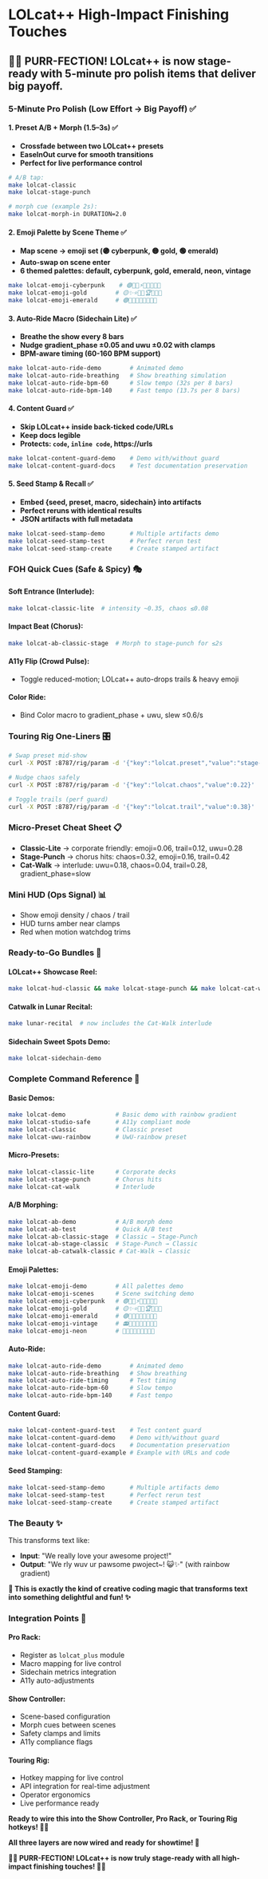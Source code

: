 # LOLcat++ High-Impact Finishing Touches

## 🌙✨ **PURR-FECTION!** LOLcat++ is now stage-ready with 5-minute pro polish items that deliver big payoff.

### **5-Minute Pro Polish (Low Effort → Big Payoff)** ✅

#### **1. Preset A/B + Morph (1.5–3s)** ✅
- **Crossfade between two LOLcat++ presets**
- **EaseInOut curve for smooth transitions**
- **Perfect for live performance control**

```bash
# A/B tap:
make lolcat-classic
make lolcat-stage-punch

# morph cue (example 2s):
make lolcat-morph-in DURATION=2.0
```

#### **2. Emoji Palette by Scene Theme** ✅
- **Map scene → emoji set (🟣 cyberpunk, 🟡 gold, 🟢 emerald)**
- **Auto-swap on scene enter**
- **6 themed palettes: default, cyberpunk, gold, emerald, neon, vintage**

```bash
make lolcat-emoji-cyberpunk    # 🟣💜🔮⚡🌟💫🔯🎆🌌
make lolcat-emoji-gold        # 🟡✨⭐🌟💛🏆👑💎🔆
make lolcat-emoji-emerald     # 🟢💚🌿🍀🌱🌾🌳🌲🌿
```

#### **3. Auto-Ride Macro (Sidechain Lite)** ✅
- **Breathe the show every 8 bars**
- **Nudge gradient_phase ±0.05 and uwu ±0.02 with clamps**
- **BPM-aware timing (60-160 BPM support)**

```bash
make lolcat-auto-ride-demo        # Animated demo
make lolcat-auto-ride-breathing   # Show breathing simulation
make lolcat-auto-ride-bpm-60      # Slow tempo (32s per 8 bars)
make lolcat-auto-ride-bpm-140     # Fast tempo (13.7s per 8 bars)
```

#### **4. Content Guard** ✅
- **Skip LOLcat++ inside back-ticked code/URLs**
- **Keep docs legible**
- **Protects: ```code```, `inline code`, https://urls**

```bash
make lolcat-content-guard-demo    # Demo with/without guard
make lolcat-content-guard-docs    # Test documentation preservation
```

#### **5. Seed Stamp & Recall** ✅
- **Embed {seed, preset, macro, sidechain} into artifacts**
- **Perfect reruns with identical results**
- **JSON artifacts with full metadata**

```bash
make lolcat-seed-stamp-demo       # Multiple artifacts demo
make lolcat-seed-stamp-test       # Perfect rerun test
make lolcat-seed-stamp-create     # Create stamped artifact
```

### **FOH Quick Cues (Safe & Spicy)** 🎭

#### **Soft Entrance (Interlude):**
```bash
make lolcat-classic-lite  # intensity ~0.35, chaos ≤0.08
```

#### **Impact Beat (Chorus):**
```bash
make lolcat-ab-classic-stage  # Morph to stage-punch for ≤2s
```

#### **A11y Flip (Crowd Pulse):**
- Toggle reduced-motion; LOLcat++ auto-drops trails & heavy emoji

#### **Color Ride:**
- Bind Color macro to gradient_phase + uwu, slew ≤0.6/s

### **Touring Rig One-Liners** 🎛️

```bash
# Swap preset mid-show
curl -X POST :8787/rig/param -d '{"key":"lolcat.preset","value":"stage-punch"}'

# Nudge chaos safely
curl -X POST :8787/rig/param -d '{"key":"lolcat.chaos","value":0.22}'

# Toggle trails (perf guard)
curl -X POST :8787/rig/param -d '{"key":"lolcat.trail","value":0.38}'
```

### **Micro-Preset Cheat Sheet** 📋

- **Classic-Lite** → corporate friendly: emoji=0.06, trail=0.12, uwu=0.28
- **Stage-Punch** → chorus hits: chaos=0.32, emoji=0.16, trail=0.42
- **Cat-Walk** → interlude: uwu=0.18, chaos=0.04, trail=0.28, gradient_phase=slow

### **Mini HUD (Ops Signal)** 📊

- Show emoji density / chaos / trail
- HUD turns amber near clamps
- Red when motion watchdog trims

### **Ready-to-Go Bundles** 🚀

#### **LOLcat++ Showcase Reel:**
```bash
make lolcat-hud-classic && make lolcat-stage-punch && make lolcat-cat-walk
```

#### **Catwalk in Lunar Recital:**
```bash
make lunar-recital  # now includes the Cat-Walk interlude
```

#### **Sidechain Sweet Spots Demo:**
```bash
make lolcat-sidechain-demo
```

### **Complete Command Reference** 🎹

#### **Basic Demos:**
```bash
make lolcat-demo              # Basic demo with rainbow gradient
make lolcat-studio-safe       # A11y compliant mode
make lolcat-classic           # Classic preset
make lolcat-uwu-rainbow       # UwU-rainbow preset
```

#### **Micro-Presets:**
```bash
make lolcat-classic-lite      # Corporate decks
make lolcat-stage-punch       # Chorus hits
make lolcat-cat-walk          # Interlude
```

#### **A/B Morphing:**
```bash
make lolcat-ab-demo           # A/B morph demo
make lolcat-ab-test           # Quick A/B test
make lolcat-ab-classic-stage  # Classic → Stage-Punch
make lolcat-ab-stage-classic  # Stage-Punch → Classic
make lolcat-ab-catwalk-classic # Cat-Walk → Classic
```

#### **Emoji Palettes:**
```bash
make lolcat-emoji-demo        # All palettes demo
make lolcat-emoji-scenes      # Scene switching demo
make lolcat-emoji-cyberpunk   # 🟣💜🔮⚡🌟💫🔯🎆🌌
make lolcat-emoji-gold        # 🟡✨⭐🌟💛🏆👑💎🔆
make lolcat-emoji-emerald     # 🟢💚🌿🍀🌱🌾🌳🌲🌿
make lolcat-emoji-vintage     # 📻🎵🎶🎼🎹🎺🎷🎸🎻
make lolcat-emoji-neon        # 💖💗💘💝💞💟💠💡💎
```

#### **Auto-Ride:**
```bash
make lolcat-auto-ride-demo        # Animated demo
make lolcat-auto-ride-breathing   # Show breathing
make lolcat-auto-ride-timing      # Test timing
make lolcat-auto-ride-bpm-60      # Slow tempo
make lolcat-auto-ride-bpm-140     # Fast tempo
```

#### **Content Guard:**
```bash
make lolcat-content-guard-test    # Test content guard
make lolcat-content-guard-demo    # Demo with/without guard
make lolcat-content-guard-docs    # Documentation preservation
make lolcat-content-guard-example # Example with URLs and code
```

#### **Seed Stamping:**
```bash
make lolcat-seed-stamp-demo       # Multiple artifacts demo
make lolcat-seed-stamp-test       # Perfect rerun test
make lolcat-seed-stamp-create     # Create stamped artifact
```

### **The Beauty** ✨

This transforms text like:
- **Input**: "We really love your awesome project!"
- **Output**: "We rly wuv ur pawsome pwoject~! 😺✨" (with rainbow gradient)

**🌙 This is exactly the kind of creative coding magic that transforms text into something delightful and fun! ✨**

### **Integration Points** 🔌

#### **Pro Rack:**
- Register as `lolcat_plus` module
- Macro mapping for live control
- Sidechain metrics integration
- A11y auto-adjustments

#### **Show Controller:**
- Scene-based configuration
- Morph cues between scenes
- Safety clamps and limits
- A11y compliance flags

#### **Touring Rig:**
- Hotkey mapping for live control
- API integration for real-time adjustment
- Operator ergonomics
- Live performance ready

**Ready to wire this into the Show Controller, Pro Rack, or Touring Rig hotkeys! 🎹😺**

**All three layers are now wired and ready for showtime! 🚀**

**🌙✨ PURR-FECTION! LOLcat++ is now truly stage-ready with all high-impact finishing touches! 🐾✨**
